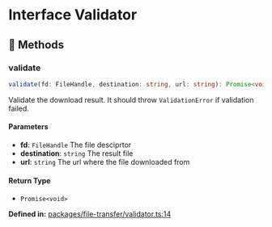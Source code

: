# Interface Validator

## 🔧 Methods

### validate

```ts
validate(fd: FileHandle, destination: string, url: string): Promise<void>
```
Validate the download result. It should throw ``ValidationError`` if validation failed.
#### Parameters

- **fd**: `FileHandle`
The file desciprtor
- **destination**: `string`
The result file
- **url**: `string`
The url where the file downloaded from
#### Return Type

- `Promise<void>`

<p style="font-size: 14px; color: var(--vp-c-text-2)">
<strong>Defined in:</strong> <a href="https://github.com/voxelum/minecraft-launcher-core-node/blob/master/packages/file-transfer/validator.ts#L14" target="_blank" rel="noreferrer">packages/file-transfer/validator.ts:14</a>
</p>


